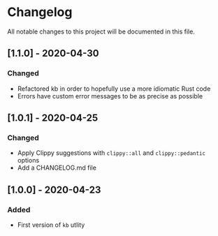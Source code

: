 # Changelog
All notable changes to this project will be documented in this file.

## [1.1.0] - 2020-04-30
### Changed
- Refactored kb in order to hopefully use a more idiomatic Rust code
- Errors have custom error messages to be as precise as possible

## [1.0.1] - 2020-04-25
### Changed
- Apply Clippy suggestions with `clippy::all` and `clippy::pedantic` options
- Add a CHANGELOG.md file

## [1.0.0] - 2020-04-23
### Added
- First version of `kb` utlity

